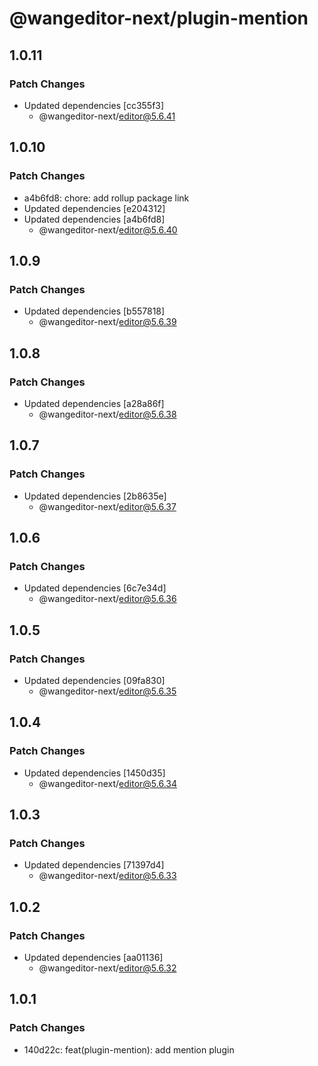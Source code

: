 # @wangeditor-next/plugin-mention

## 1.0.11

### Patch Changes

- Updated dependencies [cc355f3]
  - @wangeditor-next/editor@5.6.41

## 1.0.10

### Patch Changes

- a4b6fd8: chore: add rollup package link
- Updated dependencies [e204312]
- Updated dependencies [a4b6fd8]
  - @wangeditor-next/editor@5.6.40

## 1.0.9

### Patch Changes

- Updated dependencies [b557818]
  - @wangeditor-next/editor@5.6.39

## 1.0.8

### Patch Changes

- Updated dependencies [a28a86f]
  - @wangeditor-next/editor@5.6.38

## 1.0.7

### Patch Changes

- Updated dependencies [2b8635e]
  - @wangeditor-next/editor@5.6.37

## 1.0.6

### Patch Changes

- Updated dependencies [6c7e34d]
  - @wangeditor-next/editor@5.6.36

## 1.0.5

### Patch Changes

- Updated dependencies [09fa830]
  - @wangeditor-next/editor@5.6.35

## 1.0.4

### Patch Changes

- Updated dependencies [1450d35]
  - @wangeditor-next/editor@5.6.34

## 1.0.3

### Patch Changes

- Updated dependencies [71397d4]
  - @wangeditor-next/editor@5.6.33

## 1.0.2

### Patch Changes

- Updated dependencies [aa01136]
  - @wangeditor-next/editor@5.6.32

## 1.0.1

### Patch Changes

- 140d22c: feat(plugin-mention): add mention plugin
